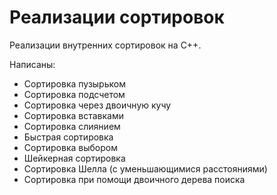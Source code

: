 Реализации сортировок
================
Реализации внутренних сортировок на C++.

Написаны:
* Сортировка пузырьком
* Сортировка подсчетом
* Сортировка через двоичную кучу
* Сортировка вставками
* Сортировка слиянием
* Быстрая сортировка
* Сортировка выбором
* Шейкерная сортировка
* Сортировка Шелла (с уменьшающимися расстояниями)
* Сортировка при помощи двоичного дерева поиска